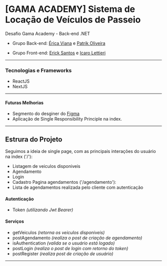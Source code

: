 # [GAMA ACADEMY] Sistema de Locação de Veículos de Passeio
Desafio Gama Academy - Back-end .NET

- Grupo Back-end: [Érica Viana](https://github.com/vianaerica "Érica Viana") e [Patrik Oliveira](https://github.com/patrikoliveira "Patrik Oliveira")

- Grupo Front-end: [Erick Santos](https://github.com/erickhs321 "Erick Santos") e [Icaro Lettieri](https://github.com/icarolettieri "Icaro Lettieri")

------------


### Tecnologias e Frameworks
- ReactJS
- NextJS

------------


#### Futuras Melhorias
- Segmento do desginer do [Figma](https://github.com/IcaroLettieri/desafio-localiza-react/blob/main/Figma-Localiza.pdf "Figma")
- Aplicação de Single Responsibility Principle na index.


------------

## Estrura do Projeto
Seguimos a ideia de single page, com as principais interações do usuário na index ('/'):
  - Listagem de veiculos disponiveis
  - Agendamento
  - Login
  - Cadastro
Pagina agendamentos ('/agendamento'):
  - Lista de agendamentos realizada pelo cliente com autenticação


#### Autenticação
- Token *(utilizando Jwt Bearer)*


#### Serviços
- getVeiculos *(retorna os veiculos disponiveis)*
- postAgendamento *(realiza o post de criação de agendamento)*
- isAuthentication *(valida se o usuário está logado)*
- postLogin *(realiza o post de login com retorno do token)*
- postRegister *(realiza post de criação de usuário)*

------------


